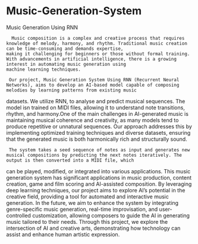 # Music-Generation-System
Music Generation Using RNN


      Music composition is a complex and creative process that requires knowledge of melody, harmony, and rhythm. Traditional music creation can be time-consuming and demands expertise, 
    making it challenging for beginners or those without formal training. With advancements in artificial intelligence, there is a growing interest in automating music generation using    
    machine learning techniques.
	
     Our project, Music Generation System Using RNN (Recurrent Neural Networks), aims to develop an AI-based model capable of composing melodies by learning patterns from existing music 
 datasets. We utilize RNN, to analyse and predict musical sequences. The model isn trained on MIDI files, allowing it to understand note transitions, rhythm, and harmony.One of the main 
 challenges in AI-generated music is maintaining musical coherence and creativity, as many models tend to produce repetitive or unnatural sequences. Our approach addresses this by 
 implementing optimized training techniques and diverse datasets, ensuring that the generated music is both harmonically rich and structurally sound.

     The system takes a seed sequence of notes as input and generates new musical compositions by predicting the next notes iteratively. The output is then converted into a MIDI file, which 
   can be played, modified, or integrated into various applications. This music generation system has significant applications in music production, content creation, game and film scoring 
   and AI-assisted composition. By leveraging deep learning techniques, our project aims to explore AI’s potential in the creative field, providing a tool for automated and interactive 
   music generation. In the future, we aim to enhance the system by integrating genre-specific music generation, real-time improvisation, and user-controlled customization, allowing 
   composers to guide the AI in generating music tailored to their needs. Through this project, we explore the intersection of AI and creative arts, demonstrating how technology can assist 
   and enhance human artistic expression.


